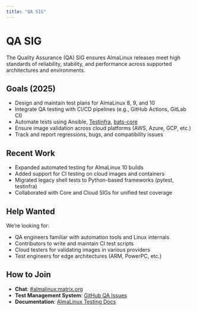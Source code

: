 ```yaml
---
title: "QA SIG"
---
```


# QA SIG

The Quality Assurance (QA) SIG ensures AlmaLinux releases meet high standards of reliability, stability, and performance across supported architectures and environments.

## Goals (2025)

- Design and maintain test plans for AlmaLinux 8, 9, and 10
- Integrate QA testing with CI/CD pipelines (e.g., GitHub Actions, GitLab CI)
- Automate tests using Ansible, [Testinfra](https://testinfra.readthedocs.io/), [bats-core](https://github.com/bats-core/bats-core)
- Ensure image validation across cloud platforms (AWS, Azure, GCP, etc.)
- Track and report regressions, bugs, and compatibility issues

## Recent Work

- Expanded automated testing for AlmaLinux 10 builds
- Added support for CI testing on cloud images and containers
- Migrated legacy shell tests to Python-based frameworks (pytest, testinfra)
- Collaborated with Core and Cloud SIGs for unified test coverage

## Help Wanted

We’re looking for:

- QA engineers familiar with automation tools and Linux internals
- Contributors to write and maintain CI test scripts
- Cloud testers for validating images in various providers
- Test engineers for edge architectures (ARM, PowerPC, etc.)

## How to Join

- **Chat**: [#almalinux:matrix.org](https://matrix.to/#/#almalinux:matrix.org)
- **Test Management System**: [GitHub QA Issues](https://github.com/AlmaLinux/wiki/issues?q=label%3AQA)
- **Documentation**: [AlmaLinux Testing Docs](https://wiki.almalinux.org/docs/qa.html)

